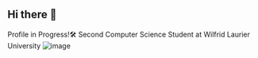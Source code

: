 ## Hi there 🍊
Profile in Progress!🛠️
Second Computer Science Student at Wilfrid Laurier University
![image](https://github.com/user-attachments/assets/a7a18982-feb0-45fb-86b6-ac10e3c67f2d)


<!--
**GrishiGitHub/GrishiGitHub** is a ✨ _special_ ✨ repository because its `README.md` (this file) appears on your GitHub profile.

Here are some ideas to get you started:

- 🔭 I’m currently working on ...
- 🌱 I’m currently learning ...
- 👯 I’m looking to collaborate on ...
- 🤔 I’m looking for help with ...
- 💬 Ask me about ...
- 📫 How to reach me: ...
- 😄 Pronouns: ...
- ⚡ Fun fact: ...
-->


